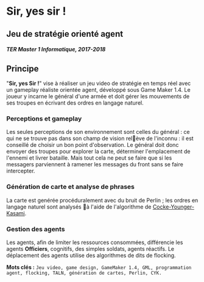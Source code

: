 Sir, yes sir !
==============
Jeu de stratégie orienté agent
------------------------------
##### TER Master 1 Informatique, 2017-2018
## Principe
"**Sir, yes Sir !**" vise à réaliser un jeu video de stratégie en temps réel avec un gameplay réaliste orientée agent, développé sous Game Maker 1.4. Le joueur y incarne le général d'une armée et doit gérer les mouvements de ses troupes en écrivant des ordres en langage naturel. 

### Perceptions et gameplay
Les seules perceptions de son environnement sont celles du général : ce qui ne se trouve pas dans son champ de vision relève de l'inconnu : il est conseillé de choisir un bon point d'observation. 
Le général doit donc envoyer des troupes pour explorer la carte, déterminer l'emplacement de l'ennemi et livrer bataille. Mais tout cela ne peut se faire que si les messagers parviennent à ramener les messages du front sans se faire intercepter. 

### Génération de carte et analyse de phrases
La carte est genérée procéduralement avec du bruit de Perlin ; les ordres en langage naturel sont analysés à l'aide de l'algorithme de [Cocke-Younger-Kasami](https://fr.wikipedia.org/wiki/Algorithme_de_Cocke-Younger-Kasami). 

### Gestion des agents
Les agents, afin de limiter les ressources consommées, différencie les agents **Officiers**, cognitifs, des simples soldats, agents réactifs.
Le déplacement des agents utilise des algorithmes de dits de flocking. 

**Mots clés :**
``Jeu video, game design, GameMaker 1.4, GML, programmation agent, flocking, TALN, génération de cartes, Perlin, CYK.``
